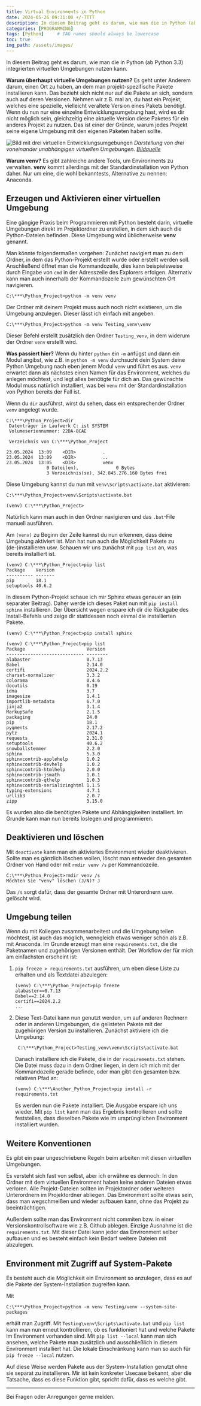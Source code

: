 ```yaml
---
title: Virtual Environments in Python
date: 2024-05-26 09:31:00 +/-TTTT
description: In diesem Beitrag geht es darum, wie man die in Python (ab Python $3.3$) integrierten virtuellen Umgebungen nutzen kann. 
categories: [PROGRAMMING]
tags: [Python]     # TAG names should always be lowercase
toc: true
img_path: /assets/images/
---
```


In diesem Beitrag geht es darum, wie man die in Python (ab Python $3.3$) integrierten virtuellen Umgebungen nutzen kann. 

**Warum überhaupt virtuelle Umgebungen nutzen?**
Es geht unter Anderem darum, einen Ort zu haben, an dem man projekt-spezifische Pakete installieren kann. Das bezieht sich nicht nur auf die Pakete an sich, sondern auch auf deren Versionen. Nehmen wir z.B. mal an, du hast ein Projekt, welches eine spezielle, vielleicht veraltete Version eines Pakets benötigt. Wenn du nun nur eine einzelne Entwicklungsumgebung hast, wird es dir nicht möglich sein, gleichzeitig eine aktuelle Version diese Paketes für ein anderes Projekt zu nutzen. Das ist einer der Gründe, warum jedes Projekt seine eigene Umgebung mit den eigenen Paketen haben sollte.

![Bild mit drei virtuellen Entwicklungsumgebungen](https://www.dataquest.io/wp-content/uploads/2022/01/python-virtual-envs1-1024x576.webp)
_Darstellung von drei voneinander unabhängigen virtuellen Umgebungen. [Bildquelle](https://www.dataquest.io/blog/a-complete-guide-to-python-virtual-environments/)_

**Warum venv?**
Es gibt zahlreiche andere Tools, um Environments zu verwalten. **venv** kommt allerdings mit der Standardinstallation von Python daher. Nur um eine, die wohl bekanntests, Alternative zu nennen: Anaconda.

## Erzeugen und Aktivieren einer virtuellen Umgebung
Eine gängige Praxis beim Programmieren mit Python besteht darin, virtuelle Umgebungen direkt im Projektordner zu erstellen, in dem sich auch die Python-Dateien befinden. Diese Umgebung wird üblicherweise **venv** genannt.

Man könnte folgendermaßen vorgehen: Zunächst navigiert man zu dem Ordner, in dem das Python-Projekt erstellt wurde oder erstellt werden soll. Anschließend öffnet man die Kommandozeile, dies kann beispielsweise durch Eingabe von `cmd` in der Adresszeile des Explorers erfolgen. Alternativ kann man auch innerhalb der Kommandozeile zum gewünschten Ort navigieren.

```shell
C:\***\Python_Project>python -m venv venv
```

Der Ordner mit deinem Projekt muss auch noch nicht existieren, um die Umgebung anzulegen. Dieser lässt ich einfach mit angeben.

```shell
C:\***\Python_Project>python -m venv Testing_venv\venv
```

Dieser Befehl erstellt zusätzlich den Ordner `Testing_venv`, in dem widerum der Ordner `venv` erstellt wird.

**Was passiert hier?**
Wenn du hinter `python` ein `-m` anfügst und dann ein Modul angibst, wie z.B. in `python -m venv` durchsucht dein System deine Python Umgebung nach eben jenem Modul `venv` und führt es aus. `venv` erwartet dann als nächstes einen Namen für das Environment, welches du anlegen möchtest, und legt alles benötigte für dich an. Das gewünschte Modul muss natürlich installiert, was bei `venv` mit der Standardinstallation von Python bereits der Fall ist.

Wenn du `dir` ausführst, wirst du sehen, dass ein entsprechender Ordner `venv` angelegt wurde.


```shell
C:\***\Python_Project>dir
 Datenträger in Laufwerk C: ist SYSTEM
 Volumeseriennummer: 22DA-8CAE

 Verzeichnis von C:\***\Python_Project

23.05.2024  13:09    <DIR>          .
23.05.2024  13:09    <DIR>          ..
23.05.2024  13:05    <DIR>          venv
               0 Datei(en),              0 Bytes
               3 Verzeichnis(se), 342.845.276.160 Bytes frei
```

Diese Umgebung kannst du nun mit `venv\Scripts\activate.bat` aktivieren:

```shell
C:\***\Python_Project>venv\Scripts\activate.bat

(venv) C:\***\Python_Project>
```

Natürlich kann man auch in den Ordner navigieren und das `.bat`-File manuell ausführen.

Am `(venv)` zu Beginn der Zeile kannst du nun erkennen, dass deine Umgebung aktiviert ist. Man hat nun auch die Möglichkeit Pakete zu (de-)installieren usw. Schauen wir uns zunächst mit `pip list` an, was bereits installiert ist.

```shell
(venv) C:\***\Python_Project>pip list
Package    Version
---------- -------
pip        18.1
setuptools 40.6.2
```

In diesem Python-Projekt schaue ich mir Sphinx etwas genauer an (ein separater Beitrag). Daher werde ich dieses Paket nun mit `pip install sphinx` installieren. Der Übersicht wegen erspare ich dir die Rückgabe des Install-Befehls und zeige dir stattdessen noch einmal die installierten Pakete.

```shell
(venv) C:\***\Python_Project>pip install sphinx
```

```shell
(venv) C:\***\Python_Project>pip list
Package                       Version
----------------------------- --------
alabaster                     0.7.13
Babel                         2.14.0
certifi                       2024.2.2
charset-normalizer            3.3.2
colorama                      0.4.6
docutils                      0.19
idna                          3.7
imagesize                     1.4.1
importlib-metadata            6.7.0
jinja2                        3.1.4
MarkupSafe                    2.1.5
packaging                     24.0
pip                           18.1
pygments                      2.17.2
pytz                          2024.1
requests                      2.31.0
setuptools                    40.6.2
snowballstemmer               2.2.0
sphinx                        5.3.0
sphinxcontrib-applehelp       1.0.2
sphinxcontrib-devhelp         1.0.2
sphinxcontrib-htmlhelp        2.0.0
sphinxcontrib-jsmath          1.0.1
sphinxcontrib-qthelp          1.0.3
sphinxcontrib-serializinghtml 1.1.5
typing-extensions             4.7.1
urllib3                       2.0.7
zipp                          3.15.0
```

Es wurden also die benötigten Pakete und Abhängigkeiten installiert. Im Grunde kann man nun bereits loslegen und programmieren.

## Deaktivieren und löschen
Mit `deactivate` kann man ein aktiviertes Environment wieder deaktivieren. Sollte man es gänzlich löschen wollen, löscht man entweder den gesamten Ordner von Hand oder mit `rmdir venv /s` per Kommandozeile.

```shell
C:\***\Python_Project>rmdir venv /s
Möchten Sie "venv" löschen (J/N)? J
```

Das `/s` sorgt dafür, dass der gesamte Ordner mit Unterordnern usw. gelöscht wird.

## Umgebung teilen
Wenn du mit Kollegen zusammenarbeitest und die Umgebung teilen möchtest, ist auch das möglich, wenngleich etwas weniger schön als z.B. mit Anaconda. Im Grunde  erzeugt man eine `requirements.txt`, die die Paketnamen und zugehörigen Versionen enthält.
Der Workflow der für mich am einfachsten erscheint ist:

1. `pip freeze > requirements.txt` ausführen, um eben diese Liste zu erhalten und als Textdatei abzulegen:
    ```
    (venv) C:\***\Python_Project>pip freeze
    alabaster==0.7.13
    Babel==2.14.0
    certifi==2024.2.2
    ...
    ```
2. Diese Text-Datei kann nun genutzt werden, um auf anderen Rechnern oder in anderen Umgebungen, die gelisteten Pakete mit der zugehörigen Version zu installieren. Zunächst aktiviere ich die Umgebung:
   ```shell
    C:\***\Python_Project>Testing_venv\venv\Scripts\activate.bat
    ```
    Danach installiere ich die Pakete, die in der `requirements.txt` stehen. Die Datei muss dazu in dem Ordner liegen, in dem ich mich mit der Kommandozeile gerade befinde, oder man gibt den gesamten bzw. relativen Pfad an:
    ```shell
    (venv) C:\***\Another_Python_Project>pip install -r requirements.txt    
    ```
    Es werden nun die Pakete installiert. Die Ausgabe erspare ich uns wieder. Mit `pip list` kann man das Ergebnis kontrollieren und sollte feststellen, dass dieselben Pakete wie im ursprünglichen Environment installiert wurden.

## Weitere Konventionen
Es gibt ein paar ungeschriebene Regeln beim arbeiten mit diesen virtuellen Umgebungen. 

Es versteht sich fast von selbst, aber ich erwähne es dennoch: In den Ordner mit dem virtuellen Environment haben keine anderen Dateien etwas verloren. Alle Projekt-Dateien sollten im Projektordner oder weiteren Unterordnern im Projektordner abliegen. Das Environment sollte etwas sein, dass man wegschmeißen und wieder aufbauen kann, ohne das Projekt zu beeinträchtigen.

Außerdem sollte man das Environment nicht commiten bzw. in einer Versionskontrollsoftware wie z.B. Github ablegen. Einzige Ausnahme ist die `requirements.txt`. Mit dieser Datei kann jeder das Environment selber aufbauen und es besteht einfach kein Bedarf weitere Dateien mit abzulegen.

## Environment mit Zugriff auf System-Pakete
Es besteht auch die Möglichkeit ein Environment so anzulegen, dass es auf die Pakete der System-Installation zugreifen kann.

Mit
```shell
C:\***\Python_Project>python -m venv Testing/venv --system-site-packages
```
erhält man Zugriff. Mit `Testing\venv\Scripts\activate.bat` und `pip list` kann man nun erneut kontrollieren, ob es funktioniert hat und welche Pakete im Environment vorhanden sind. 
Mit `pip list --local` kann man sich ansehen, welche Pakete man zusätzlich und ausschließlich in diesem Environment installiert hat. Die lokale Einschränkung kann man so auch für `pip freeze --local` nutzen.

Auf diese Weise werden Pakete aus der System-Installation genutzt ohne sie separat zu installieren. Mir ist kein konkreter Usecase bekannt, aber die Tatsache, dass es diese Funktion gibt, spricht dafür, dass es welche gibt.


---

Bei Fragen oder Anregungen gerne melden. 
